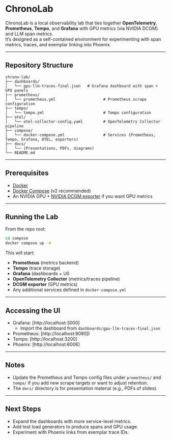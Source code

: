 # ChronoLab

ChronoLab is a local observability lab that ties together **OpenTelemetry**, **Prometheus**, **Tempo**, and **Grafana** with GPU metrics (via NVIDIA DCGM) and LLM span metrics.  
It’s designed as a self-contained environment for experimenting with span metrics, traces, and exemplar linking into Phoenix.

---

## Repository Structure

```
chrono-lab/
├── dashboards/
│   └── gpu-llm-traces-final.json   # Grafana dashboard with span + GPU panels
├── prometheus/
│   └── prometheus.yml                     # Prometheus scrape configuration
├── tempo/
│   └── tempo.yml                          # Tempo configuration
├── otel/
│   └── otel-collector-config.yaml         # OpenTelemetry Collector pipeline
├── compose/
│   └── docker-compose.yml                 # Services (Prometheus, Tempo, Grafana, OTEL, exporters)
├── docs/
│   └── (Presentations, PDFs, diagrams)
└── README.md
```

---

## Prerequisites

- [Docker](https://docs.docker.com/get-docker/)  
- [Docker Compose](https://docs.docker.com/compose/install/) (v2 recommended)  
- An NVIDIA GPU + [NVIDIA DCGM exporter](https://github.com/NVIDIA/dcgm-exporter) if you want GPU metrics  

---

## Running the Lab

From the repo root:

```bash
cd compose
docker compose up -d
```

This will start:
- **Prometheus** (metrics backend)
- **Tempo** (trace storage)
- **Grafana** (dashboards + UI)
- **OpenTelemetry Collector** (metrics/traces pipeline)
- **DCGM exporter** (GPU metrics)
- Any additional services defined in `docker-compose.yml`

---

## Accessing the UI

- Grafana: [http://localhost:3000]
  - Import the dashboard from `dashboards/gpu-llm-traces-final.json`  
- Prometheus: [http://localhost:9090])  
- Tempo: [http://localhost:3200]
- Phoenix: [http://localhost:6006]

---

## Notes

- Update the Prometheus and Tempo config files under `prometheus/` and `tempo/` if you add new scrape targets or want to adjust retention.  
- The `docs/` directory is for presentation material (e.g., PDFs of slides).  

---

## Next Steps

- Expand the dashboards with more service-level metrics.  
- Add test load generators to produce spans and GPU usage.  
- Experiment with Phoenix links from exemplar trace IDs.
